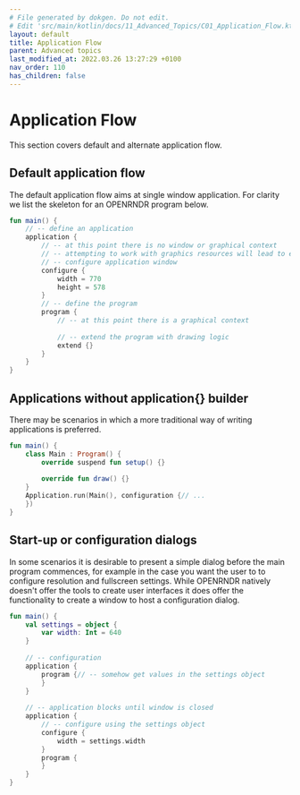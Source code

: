 ```yaml
---
# File generated by dokgen. Do not edit. 
# Edit 'src/main/kotlin/docs/11_Advanced_Topics/C01_Application_Flow.kt' instead.
layout: default
title: Application Flow
parent: Advanced topics
last_modified_at: 2022.03.26 13:27:29 +0100
nav_order: 110
has_children: false
---
```

 
# Application Flow

This section covers default and alternate application flow.

## Default application flow

The default application flow aims at single window application. 
For clarity we list the skeleton for an OPENRNDR program below. 
 
```kotlin
fun main() {
    // -- define an application
    application {
        // -- at this point there is no window or graphical context
        // -- attempting to work with graphics resources will lead to errors
        // -- configure application window
        configure {
            width = 770
            height = 578
        }
        // -- define the program
        program {
            // -- at this point there is a graphical context
            
            // -- extend the program with drawing logic
            extend {}
        }
    }
}
``` 
 
## Applications without application{} builder

There may be scenarios in which a more traditional way of writing 
applications is preferred.    
 
```kotlin
fun main() {
    class Main : Program() {
        override suspend fun setup() {}
        
        override fun draw() {}
    }
    Application.run(Main(), configuration {// ...
    })
}
``` 
 
## Start-up or configuration dialogs

In some scenarios it is desirable to present a simple dialog before 
the main program commences, for example in the case you
want the user to to configure resolution and fullscreen settings. 
While OPENRNDR natively doesn't offer the tools to create user interfaces 
it does offer the functionality to create a window to host a 
configuration dialog. 
 
```kotlin
fun main() {
    val settings = object {
        var width: Int = 640
    }
    
    // -- configuration
    application {
        program {// -- somehow get values in the settings object
        }
    }
    
    // -- application blocks until window is closed
    application {
        // -- configure using the settings object
        configure {
            width = settings.width
        }
        program {
        }
    }
}
``` 
